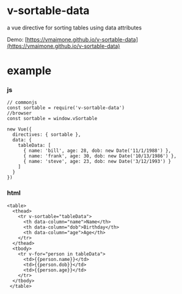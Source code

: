 # v-sortable-data
a vue directive for sorting tables using data attributes

Demo: [https://vmaimone.github.io/v-sortable-data](https://vmaimone.github.io/v-sortable-data)

# example

### js
```script
// commonjs
const sortable = require('v-sortable-data')
//browser
const sortable = window.vSortable

new Vue({
  directives: { sortable },
  data: {
    tableData: [
      { name: 'bill', age: 28, dob: new Date('11/1/1988') },
      { name: 'frank', age: 30, dob: new Date('10/13/1986') },
      { name: 'steve', age: 23, dob: new Date('3/12/1993') }
    ]
  }
})
```
### html
```script
<table>
  <thead>
    <tr v-sortable="tableData">
      <th data-column="name">Name</th>
      <th data-column="dob">Birthday</th>
      <th data-column="age">Age</th>
    </tr>
  </thead>
  <tbody>
    <tr v-for="person in tableData">
      <td>{{person.name}}</td>
      <td>{{person.dob}}</td>
      <td>{{person.age}}</td>
    </tr>
  </tbody>
 </table>
```
